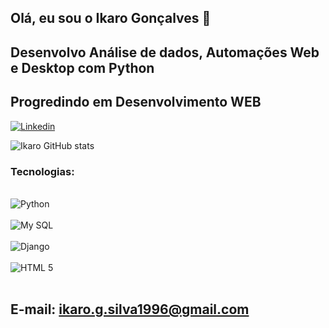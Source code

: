 ## Olá, eu sou o Ikaro Gonçalves 👋
## Desenvolvo Análise de dados, Automações Web e Desktop com Python
## Progredindo em Desenvolvimento WEB

[![Linkedin](https://img.shields.io/badge/LinkedIn-0077B5?style=for-the-badge&logo=linkedin&logoColor=white)](https://www.linkedin.com/in/ikarogoncalves/)


![Ikaro GitHub stats](https://github-readme-stats.vercel.app/api?username=IkaroGoncalves&show_icons=true&theme=dracula)

### Tecnologias:

<div style = "display: inline block"><br/>
<img aligne= "center" alt = "Python"src = "https://img.shields.io/badge/Python-14354C?style=for-the-badge&logo=python&logoColor=white"/>
</div>

<div style = "display: inline block"><br/>
<img aligne= "center" alt = "My SQL"src = "https://img.shields.io/badge/MySQL-005C84?style=for-the-badge&logo=mysql&logoColor=white"/>
</div>

<div style = "display: inline block"><br/>
<img aligne= "center" alt = "Django"src = "https://img.shields.io/badge/Django-092E20?style=for-the-badge&logo=django&logoColor=white"/>
</div>

<div style = "display: inline block"><br/>
<img aligne= "center" alt = "HTML 5"src = "https://img.shields.io/badge/HTML5-E34F26?style=for-the-badge&logo=html5&logoColor=white"/>
</div><br/>


## E-mail: ikaro.g.silva1996@gmail.com
